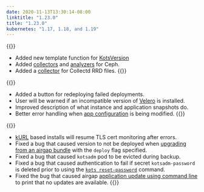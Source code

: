 ```yaml
---
date: 2020-11-13T13:30:14-08:00
linktitle: "1.23.0"
title: "1.23.0"
kubernetes: "1.17, 1.18, and 1.19"
---
```


{{<features>}}
* Added new template function for [KotsVersion](https://kots.io/reference/template-functions/static-context/#kotsversion)
* Added [collectors](https://troubleshoot.sh/docs/collect/ceph/) and [analyzers](https://troubleshoot.sh/docs/analyze/ceph-status/) for Ceph.
* Added a [collector](https://troubleshoot.sh/docs/collect/collectd/) for Collectd RRD files.
{{</features>}}

{{<changes>}}
* Added a button for redeploying failed deployments.
* User will be warned if an incompatible version of [Velero](https://kots.io/vendor/snapshots/overview/#velero-version-compatibility) is installed.
* Improved description of what instance and application snapshots do.
* Better error handling when [app configuration](https://kots.io/vendor/config/config-screen/) is being modified.
{{</changes>}}


{{<fixes>}}
* [kURL](https://kots.io/vendor/packaging/using-tls-certs/) based installs will resume TLS cert monitoring after errors.
* Fixed a bug that caused version to not be deployed when [upgrading from an airgap bundle](https://kots.io/kotsadm/updating/updating-kots-apps/#airgapped-installs) with the `deploy` flag specified.
* Fixed a bug that caused `kotsadm` pod to be evicted during backup.
* Fixed a bug that caused authentication to fail if secret `kotsadm-password` is deleted prior to using the [`kots reset-password`](https://kots.io/kots-cli/reset-password/) command.
* Fixed the bug that caused airgap [application update using command line](https://kots.io/kotsadm/updating/updating-kots-apps/#airgapped-installs) to print that no updates are available.
{{</fixes>}}
